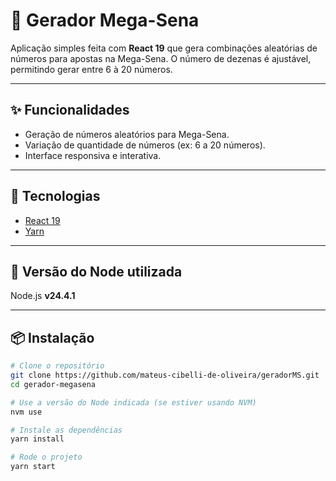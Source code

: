 # 🎲 Gerador Mega-Sena

Aplicação simples feita com **React 19** que gera combinações aleatórias de números para apostas na Mega-Sena. O número de dezenas é ajustável, permitindo gerar entre 6 à 20 números.

---

## ✨ Funcionalidades

- Geração de números aleatórios para Mega-Sena.
- Variação de quantidade de números (ex: 6 a 20 números).
- Interface responsiva e interativa.

---

## 🚀 Tecnologias

- [React 19](https://react.dev/)
- [Yarn](https://yarnpkg.com/)

---

## 📗 Versão do Node utilizada

Node.js **v24.4.1**

---

## 📦 Instalação

```bash
# Clone o repositório
git clone https://github.com/mateus-cibelli-de-oliveira/geradorMS.git
cd gerador-megasena

# Use a versão do Node indicada (se estiver usando NVM)
nvm use

# Instale as dependências
yarn install

# Rode o projeto
yarn start

